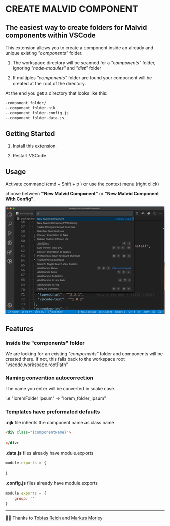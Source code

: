 # CREATE MALVID COMPONENT

## The easiest way to create folders for Malvid components within VSCode

This extension allows you to create a component inside an already and unique existing *"components"* folder.

1. The workspace directory will be scanned for a *"components"* folder, ignoring *"node-modules"* and *"dist"* folder

2. If multiples *"components"* folder are found your component will be created at the root of the directory.

At the end you get a directory that looks like this:

```
-component_folder/
--component_folder.njk
--component_folder.config.js
--component_folder.data.js
```

## Getting Started

1. Install this extension.

2. Restart VSCode

## Usage

Activate command (cmd + Shift + p ) or use the context menu (right click)

choose between **"New Malvid Component"** or **"New Malvid Component With Config"**.

![screenshot](https://raw.githubusercontent.com/stphn/vscode-malvid-folder/master/images/screenshot.png)

## Features

### Inside the "components" folder

We are looking for an existing *"components"* folder and components will be created there.
If not, this falls back to the workspace root "vscode.workspace.rootPath"

### Naming convention autocorrection

The name you enter will be converted in snake case.

i.e "loremFolder Ipsum" => "lorem_folder_ipsum"

### Templates have preformated defaults

**.njk** file inherits the component name as class name

```html
<div class="{componentName}">

</div>
```

**.data.js** files already have module.exports
```javascript
module.exports = {

}
```

**.config.js** files already have module.exports
```javascript
module.exports = {
	group: ''
}
```

---
🤙🏾 Thanks to [Tobias Reich](https://github.com/electerious) and [Markus Morley](https://github.com/gasseklopper)